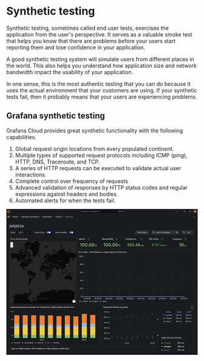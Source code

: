 # Synthetic testing

Synthetic testing, sometimes called end user tests, exercises the application from the user's perspective. It serves as a valuable smoke test that helps you know that there are problems before your users start reporting them and lose confidence in your application.

A good synthetic testing system will simulate users from different places in the world. This also helps you understand how application size and network bandwidth impact the usability of your application.

In one sense, this is the most authentic testing that you can do because it uses the actual environment that your customers are using. If your synthetic tests fail, then it probably means that your users are experiencing problems.

## Grafana synthetic testing

Grafana Cloud provides great synthetic functionality with the following capabilities.

1. Global request origin locations from every populated continent.
1. Multiple types of supported request protocols including ICMP (ping), HTTP, DNS, Traceroute, and TCP.
1. A series of HTTP requests can be executed to validate actual user interactions.
1. Complete control over frequency of requests
1. Advanced validation of responses by HTTP status codes and regular expressions against headers and bodies.
1. Automated alerts for when the tests fail.

![Synthetic testing dashboard](syntheticTestingDashboard.png)
